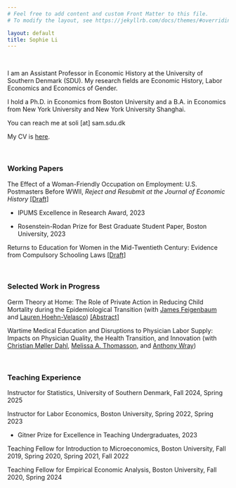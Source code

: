 ```yaml
---
# Feel free to add content and custom Front Matter to this file.
# To modify the layout, see https://jekyllrb.com/docs/themes/#overriding-theme-defaults

layout: default
title: Sophie Li
---
```


<br/>

I am an Assistant Professor in Economic History at the University of Southern Denmark (SDU). My research fields are Economic History, Labor Economics and Economics of Gender. 

I hold a Ph.D. in Economics from Boston University and a B.A. in Economics from New York University and New York University Shanghai.

You can reach me at soli [at] sam.sdu.dk

My CV is [here](pdfs/SophieLi_CV.pdf).

<br/>

### Working Papers

The Effect of a Woman-Friendly Occupation on Employment: U.S. Postmasters Before WWII, _Reject and Resubmit at the Journal of Economic History_ [[Draft]](pdfs/SophieLi_JMP.pdf)

* IPUMS Excellence in Research Award, 2023

* Rosenstein-Rodan Prize for Best Graduate Student Paper, Boston University, 2023


Returns to Education for Women in the Mid-Twentieth Century: Evidence from Compulsory Schooling Laws [[Draft]](pdfs/SophieLi_Returns_Education.pdf)


<br/>

### Selected Work in Progress

Germ Theory at Home: The Role of Private Action in Reducing Child Mortality during the Epidemiological Transition (with [James Feigenbaum](https://jamesfeigenbaum.github.io/) and [Lauren Hoehn-Velasco](https://www.laurenhoehnvelasco.com/)) [[Abstract]](pdfs/GermTheory_Abstract.pdf)

Wartime Medical Education and Disruptions to Physician Labor Supply: Impacts on Physician Quality, the Health Transition, and Innovation (with [Christian Møller Dahl](https://www.sdu.dk/en/forskning/forskningsenheder/samf/cpop/about_the_centre/our_people/cpop_sam/christian_moeller_dahl), [Melissa A. Thomasson](https://miamioh.edu/fsb/directory/?up=/directory/thomasma), and [Anthony Wray](https://sites.google.com/view/anthonywray/home))

<br/>

### Teaching Experience

Instructor for Statistics, University of Southern Denmark, Fall 2024, Spring 2025

Instructor for Labor Economics, Boston University, Spring 2022, Spring 2023

* Gitner Prize for Excellence in Teaching Undergraduates, 2023

Teaching Fellow for Introduction to Microeconomics, Boston University, Fall 2019, Spring 2020, Spring 2021, Fall 2022

Teaching Fellow for Empirical Economic Analysis, Boston University, Fall 2020, Spring 2024